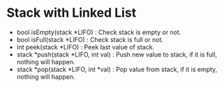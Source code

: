 # Stack with Linked List
- bool isEmpty(stack *LIFO) : Check stack is empty or not. 
- bool isFull(stack *LIFO) : Check stack is full or not.
- int peek(stack *LIFO) : Peek last value of stack.
- stack *push(stack *LIFO, int val) : Push new value to stack, if it is full, nothing will happen. 
- stack *pop(stack *LIFO, int *val) : Pop value from stack, if it is empty, nothing will happen.  
